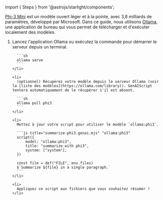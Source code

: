 import { Steps } from '@astrojs/starlight/components';

[Phi-3 Mini](https://azure.microsoft.com/en-us/blog/introducing-phi-3-redefining-whats-possible-with-slms/) est un modèle ouvert léger et à la pointe, avec 3,8 milliards de paramètres, développé par Microsoft. Dans ce guide, nous utilisons [Ollama](https://ollama.com/), une application de bureau qui vous permet de télécharger et d'exécuter localement des modèles.

<Steps>
  <ol>
    <li>
      Lancez l'application Ollama ou exécutez la commande pour démarrer le serveur depuis un terminal.

      ```sh
      ollama serve
      ```
    </li>

    <li>
      (optionnel) Récupérez votre modèle depuis le serveur Ollama (voir la [liste des modèles](https://ollama.com/library)). GenAIScript tentera automatiquement de le récupérer s'il est absent.

      ```sh
      ollama pull phi3
      ```
    </li>

    <li>
      Mettez à jour votre script pour utiliser le modèle `ollama:phi3`.

      ```js title="summarize-phi3.genai.mjs" "ollama:phi3"
      script({
          model: "ollama:phi3",
          title: "summarize with phi3",
          system: ["system"],
      })

      const file = def("FILE", env.files)
      $`Summarize ${file} in a single paragraph.`
      ```
    </li>

    <li>
      Appliquez ce script aux fichiers que vous souhaitez résumer !
    </li>
  </ol>
</Steps>